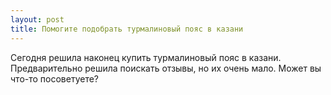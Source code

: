 ```yaml
---
layout: post 
title: Помогите подобрать турмалиновый пояс в казани 
--- 
```

Сегодня решила наконец купить турмалиновый пояс в казани. Предварительно решила поискать отзывы, но их очень мало. Может вы что-то посоветуете?